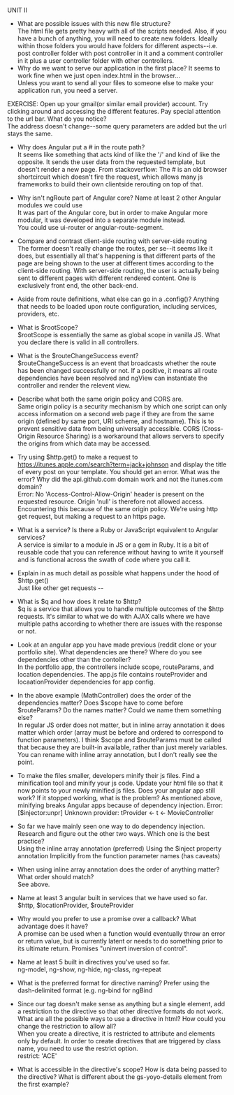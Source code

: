 UNIT II

* What are possible issues with this new file structure?  
The html file gets pretty heavy with all of the scripts needed. Also, if you have a bunch of anything, you will need to create new folders. Ideally within those folders you would have folders for different aspects--i.e. post controller folder with post controller in it and a comment controller in it plus a user controller folder with other controllers.
* Why do we want to serve our application in the first place? It seems to work fine when we just open index.html in the browser...   
Unless you want to send all your files to someone else to make your application run, you need a server.

EXERCISE: Open up your gmail(or similar email provider) account. Try clicking around and accessing the different features. Pay special attention to the url bar. What do you notice?   
The address doesn't change--some query parameters are added but the url stays the same.

* Why does Angular put a # in the route path?    
It seems like something that acts kind of like the '/' and kind of like the opposite. It sends the user data from the requested template, but doesn't render a new page. From stackoverflow: The # is an old browser shortcircuit which doesn't fire the request, which allows many js frameworks to build their own clientside rerouting on top of that.  


* Why isn't ngRoute part of Angular core? Name at least 2 other Angular modules we could use  
It was part of the Angular core, but in order to make Angular more modular, it was developed into a separate module instead.  
You could use ui-router or angular-route-segment.

* Compare and contrast client-side routing with server-side routing  
The former doesn't really change the routes, per se--it seems like it does, but essentially all that's happening is that different parts of the page are being shown to the user at different times according to the client-side routing. With server-side routing, the user is actually being sent to different pages with different rendered content. One is exclusively front end, the other back-end.

* Aside from route definitions, what else can go in a .config()? 
Anything that needs to be loaded upon route configuration, including services, providers, etc. 

* What is $rootScope?  
$rootScope is essentially the same as global scope in vanilla JS. What you declare there is valid in all controllers. 

* What is the $routeChangeSuccess event?  
$routeChangeSuccess is an event that broadcasts whether the route has been changed successfully or not. If a positive, it means all route dependencies have been resolved and ngView can instantiate the controller and render the relevent view.

* Describe what both the same origin policy and CORS are.  
Same origin policy is a security mechanism by which one script can only access information on a second web page if they are from the same origin (defined by same port, URI scheme, and hostname). This is to prevent sensitive data from being universally accessible. CORS (Cross-Origin Resource Sharing) is a workaround that allows servers to specify the origins from which data may be accessed. 

* Try using $http.get() to make a request to https://itunes.apple.com/search?term=jack+johnson and display the title of every post on your template. You should get an error. What was the error? Why did the api.github.com domain work and not the itunes.com domain?  
Error: No 'Access-Control-Allow-Origin' header is present on the requested resource. Origin 'null' is therefore not allowed access.
Encountering this because of the same origin policy. We're using http get request, but making a request to an https page.

* What is a service? Is there a Ruby or JavaScript equivalent to Angular services?  
A service is similar to a module in JS or a gem in Ruby. It is a bit of reusable code that you can reference without having to write it yourself and is functional across the swath of code where you call it.  

* Explain in as much detail as possible what happens under the hood of $http.get()  
Just like other get requests -- 

* What is $q and how does it relate to $http?   
$q is a service that allows you to handle multiple outcomes of the $http requests. It's similar to what we do with AJAX calls where we have multiple paths according to whether there are issues with the response or not.

* Look at an angular app you have made previous (reddit clone or your portfolio site). What dependencies are there? Where do you see dependencies other than the contoller?  
In the portfolio app, the controllers include scope, routeParams, and location dependencies. The app.js file contains routeProvider and locaationProvider dependencies for app config.  

* In the above example (MathController) does the order of the dependencies matter? Does $scope have to come before $routeParams? Do the names matter? Could we name them something else?  
In regular JS order does not matter, but in inline array annotation it does matter which order (array must be before and ordered to correspond to function parameters). I think $scope and $routeParams must be called that because they are built-in available, rather than just merely variables. You can rename with inline array annotation, but I don't really see the point.

* To make the files smaller, developers minify their js files. Find a minification tool and minify your js code. Update your html file so that it now points to your newly minified js files. Does your angular app still work? If it stopped working, what is the problem?  As mentioned above, minifying breaks Angular apps because of dependency injection. Error: [$injector:unpr] Unknown provider: tProvider <- t <- MovieController   

* So far we have mainly seen one way to do dependency injection. Research and figure out the other two ways.   Which one is the best practice?   
Using the inline array annotation (preferred)
Using the $inject property annotation
Implicitly from the function parameter names (has caveats)

* When using inline array annotation does the order of anything matter? What order should match?   
See above.  

* Name at least 3 angular built in services that we have used so far.  
$http, $locationProvider, $routeProvider  

* Why would you prefer to use a promise over a callback? What advantage does it have?  
A promise can be used when a function would eventually throw an error or return value, but is currently latent or needs to do something prior to its ultimate return. Promises "uninvert inversion of control".  

* Name at least 5 built in directives you've used so far.  
ng-model, ng-show, ng-hide, ng-class, ng-repeat  

* What is the preferred format for directive naming?
Prefer using the dash-delimited format (e.g. ng-bind for ngBind  

* Since our tag doesn't make sense as anything but a single element, add a restriction to the directive so that other directive formats do not work. What are all the possible ways to use a directive in html? How could you change the restriction to allow all?    
When you create a directive, it is restricted to attribute and elements only by default. In order to create directives that are triggered by class name, you need to use the restrict option.  
restrict: 'ACE'  

* What is accessible in the directive's scope? How is data being passed to the directive? What is different about the gs-yoyo-details element from the first example?  





